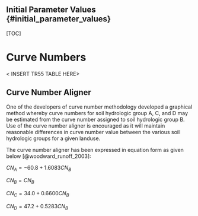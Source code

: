 ## Initial Parameter Values {#initial_parameter_values}

[TOC]



# Curve Numbers



< INSERT TR55 TABLE HERE>

## Curve Number Aligner

One of the developers of curve number methodology developed a graphical method whereby curve numbers for soil hydrologic group A, C, and D may be estimated from the curve number assigned to soil hydrologic group B. Use of the curve number aligner is encouraged as it will maintain reasonable differences in curve number value between the various soil hydrologic groups for a given landuse.

The curve number aligner has been expressed in equation form as given below [@woodward_runoff_2003]:

$CN_A = -60.8  +  1.6083 CN_B$

$CN_B =  CN_B$

$CN_C =  34.0  +  0.6600 CN_B$

$CN_D =  47.2  +  0.5283 CN_B$
